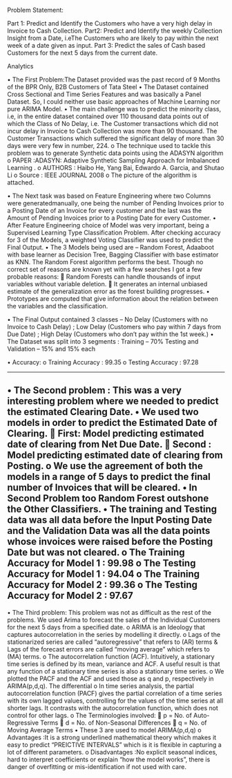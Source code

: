 Problem Statement:


Part 1:  Predict and Identify the Customers who have a very high delay in Invoice to Cash Collection.
Part2: Predict and Identify the weekly Collection Insight from a Date, i.eThe Customers who are likely to pay within the next week of a date given as input.
Part 3: Predict the sales of Cash based Customers for the next 5 days from the current date.

Analytics

•	The First Problem:The Dataset provided was the past record of 9 Months of the BPR Only, B2B Customers of Tata Steel
•	The Dataset contained Cross Sectional and Time Series Features and was basically a Panel Dataset. So, I could neither use basic approaches of Machine Learning nor pure ARIMA Model.
•	The main challenge was to predict the minority class, i.e, in the entire dataset contained over 110 thousand data points out of which the Class of No Delay, i.e. The Customer transactions which did not incur delay in Invoice to Cash Collection was more than 90 thousand. The Customer Transactions which suffered the significant delay of more than 30 days were very few in number, 224. 
o	The technique used to tackle this problem was to generate Synthetic data points using the ADASYN algorithm 
o	PAPER :ADASYN: Adaptive Synthetic Sampling Approach for Imbalanced Learning .
o	AUTHORS :  Haibo He, Yang Bai, Edwardo A. Garcia, and Shutao Li
o	Source : IEEE JOURNAL 2008
o	The picture of the algorithm is attached.


 

•	The Next task was based on Feature Engineering where two Columns were generatedmanually, one being the number of Pending Invoices prior to a Posting Date of an Invoice for every customer and the last was the Amount of Pending Invoices prior to a Posting Date for every Customer.
•	After Feature Engineering choice of Model was very important, being a Supervised Learning Type Classification Problem. After checking accuracy for 3 of the Models, a weighted Voting Classifier was used to predict the Final Output. 
•	The 3 Models being used are – Random Forest, Adaaboot with base learner as Decision Tree, Bagging Classifier with base estimator as KNN. The Random Forest algorithm performs the best. Though no correct set of reasons are known yet with a few searches I got a few probable reasons:
	Random Forests can handle thousands of input variables without variable deletion.
	It generates an internal unbiased estimate of the generalization error as the forest
building progresses.
•	Prototypes are computed that give information about the relation between the
variables and the classification. 

•	The Final Output contained 3 classes – No Delay (Customers with no Invoice to Cash Delay) ; Low Delay (Customers who pay within 7 days from Due Date) ; High Delay (Customers who don’t pay within the 1st week.)
•	The Dataset was split into 3 segments : Training – 70%
     Testing and Validation – 15% and 15% each

•	Accuracy:
o	Training Accuracy : 99.35
o	Testing Accuracy : 97.28

-------------------------------------------------------------------------------------------------------------------------------
•	The Second problem : This was a very interesting problem where we needed to predict the estimated Clearing Date.
•	We used two models in order to predict the Estimated Date of Clearing.
	First: Model predicting estimated date of clearing from Net Due Date.
	Second : Model predicting estimated date of clearing from Posting.
o	We use the agreement of both the models in a range of 5 days to predict the final number of Invoices that will be cleared.
•	In Second Problem too Random Forest outshone the Other Classifiers.
•	The training and Testing data was all data before the Input Posting Date and the Validation Data was all the data points whose invoices were raised before the Posting Date but was not cleared.
o	The Training Accuracy for Model 1 : 99.98
o	The Testing Accuracy for Model 1 : 94.04
o	The Training Accuracy for Model 2 : 99.36
o	The Testing Accuracy for Model 2 : 97.67
-------------------------------------------------------------------------------------------------------------------------------
•	The Third problem: This problem was not as difficult as the rest of the problems. We used Arima to forecast the sales of the Individual Customers for the next 5 days from a specified date.
o	ARIMA is an Ideology that captures autocorrelation in the series by modelling it directly.
o	Lags of the stationarized series are called “autoregressive” that refers to (AR) terms & Lags of the forecast errors are called “moving average” which refers to (MA) terms.
o	The autocorrelation function (ACF). Intuitively, a stationary time series is defined by its mean, variance and ACF. A useful result is that any function of a stationary time series is also a stationary time series.
o	We plotted the PACF and the ACF and used those as q and p, respectively in ARIMA(p,d,q). The differential
o	In time series analysis, the partial autocorrelation function (PACF) gives the partial correlation of a time series with its own lagged values, controlling for the values of the time series at all shorter lags. It contrasts with the autocorrelation function, which does not control for other lags.
o	The Terminologies involved:
	p = No. of Auto-Regressive Terms
	d = No. of Non-Seasonal Differences
	q = No. of Moving Average Terms
•	These 3 are used to model ARIMA(p,d,q)
o	Advantages :It is a strong underlined mathematical theory which makes it easy to predict “PREICTIVE INTERVALS” which is it is flexible in capturing a lot of different parameters.
o	Disadvantages :No explicit seasonal indices, hard to interpret coefficients or explain “how the model works”, there is danger of overfitting or mis-identification if not used with care.
